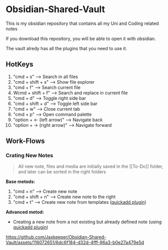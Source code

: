 # Obsidian-Shared-Vault
This is my obsidian repository that contains all my Uni and Coding related notes 

If you download this repository, you will be able to open it with obsidian. 

The vault alredy has all the plugins that you need to use it.



## HotKeys
1. "cmd + s" --> Search in all files
2. "cmd + shift + s" --> Show file explorer
3. "cmd + f" --> Search current file
4. Wcmd + shift + f" --> Search and replace in current file
5. "cmd + d" --> Toggle right side bar
6. "cmd + shift + d" --> Toggle left side bar
7. "cmd + w" --> Close current tab
8. "cmd + p" --> Open command palette
9. "option + ← (left arrow)" --> Navigate back
10. "option + → (right arrow)" --> Navigate forward


## Work-Flows


### Crating New Notes
> All new note, files and media are initially saved in the [[To-Do]] folder, and later can be sorted in the right folders

**Base metods:**
1. "cmd + n" --> Create new note
2. "cmd + shift + n" --> Create new note to the right
3. "cmd + t" --> Create new note from templates ([quickadd plugin](https://github.com/chhoumann/quickadd))

**Advanced metod:**
- Creating a new note from a not existing but already defined note (using [quickadd plugin](https://github.com/chhoumann/quickadd))


 
https://github.com/Jaxkeeper/Obsidian-Shared-Vault/assets/116072651/6dc6f184-d32d-4fff-96a3-b0e27a479e5d



